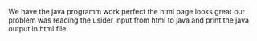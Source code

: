 We have the java programm work perfect
the html page looks great
our problem was reading the usider input from html to java and print the java output in html file
